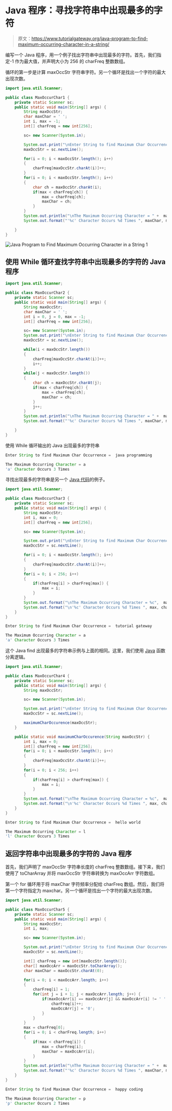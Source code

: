 # Java 程序：寻找字符串中出现最多的字符

> 原文：<https://www.tutorialgateway.org/java-program-to-find-maximum-occurring-character-in-a-string/>

编写一个 Java 程序，用一个例子找出字符串中出现最多的字符。首先，我们指定-1 作为最大值，并声明大小为 256 的 charFreq 整数数组。

循环的第一步是计算 maxOccStr 字符串字符。另一个循环是找出一个字符的最大出现次数。

```java
import java.util.Scanner;

public class MaxOccurChar1 {
	private static Scanner sc;
	public static void main(String[] args) {
		String maxOccStr;
		char maxChar = ' ';
		int i, max = -1;
		int[] charFreq = new int[256];

		sc= new Scanner(System.in);

		System.out.print("\nEnter String to find Maximum Char Occurrence =  ");
		maxOccStr = sc.nextLine();

		for(i = 0; i < maxOccStr.length(); i++)
		{
			charFreq[maxOccStr.charAt(i)]++;
		}
		for(i = 0; i < maxOccStr.length(); i++) 
		{
			char ch = maxOccStr.charAt(i);
			if(max < charFreq[ch]) {
				max = charFreq[ch];
				maxChar = ch;
			}
		}
		System.out.println("\nThe Maximum Occurring Character = " +  maxChar);
		System.out.format("'%c' Character Occurs %d Times ", maxChar, max);	

	}
}
```

![Java Program to Find Maximum Occurring Character in a String 1](img/ae343b549bba2784d12b6d0c4b608b0f.png)

## 使用 While 循环查找字符串中出现最多的字符的 Java 程序

```java
import java.util.Scanner;

public class MaxOccurChar2 {
	private static Scanner sc;
	public static void main(String[] args) {
		String maxOccStr;
		char maxChar = ' ';
		int i = 0, j = 0, max = -1;
		int[] charFreq = new int[256];

		sc= new Scanner(System.in);
		System.out.print("\nEnter String to find Maximum Char Occurrence =  ");
		maxOccStr = sc.nextLine();

		while(i < maxOccStr.length())
		{
			charFreq[maxOccStr.charAt(i)]++;
			i++;
		}
		while(j < maxOccStr.length()) 
		{
			char ch = maxOccStr.charAt(j);
			if(max < charFreq[ch]) {
				max = charFreq[ch];
				maxChar = ch;
			}
			j++;
		}
		System.out.println("\nThe Maximum Occurring Character = " +  maxChar);
		System.out.format("'%c' Character Occurs %d Times ", maxChar, max);	

	}
}
```

使用 While 循环输出的 Java 出现最多的字符串

```java
Enter String to find Maximum Char Occurrence =  java programming

The Maximum Occurring Character = a
'a' Character Occurs 3 Times 
```

寻找出现最多的字符串是另一个 [Java 代码](https://www.tutorialgateway.org/learn-java-programs/)的例子。

```java
import java.util.Scanner;

public class MaxOccurChar3 {
	private static Scanner sc;
	public static void main(String[] args) {
		String maxOccStr;
		int i, max = 0;
		int[] charFreq = new int[256];

		sc= new Scanner(System.in);

		System.out.print("\nEnter String to find Maximum Char Occurrence =  ");
		maxOccStr = sc.nextLine();

		for(i = 0; i < maxOccStr.length(); i++)
		{
			charFreq[maxOccStr.charAt(i)]++;
		}
		for(i = 0; i < 256; i++) 
		{
			if(charFreq[i] > charFreq[max]) {
				max = i;
			}
		}
		System.out.format("\nThe Maximum Occurring Character = %c",  max);
		System.out.format("\n'%c' Character Occurs %d Times ", max, charFreq[max]);	
	}
}
```

```java
Enter String to find Maximum Char Occurrence =  tutorial gateway

The Maximum Occurring Character = a
'a' Character Occurs 3 Times 
```

这个 Java find 出现最多的字符串示例与上面的相同。这里，我们使用 [Java](https://www.tutorialgateway.org/java-tutorial/) 函数分离逻辑。

```java
import java.util.Scanner;

public class MaxOccurChar4 {
	private static Scanner sc;
	public static void main(String[] args) {
		String maxOccStr;

		sc= new Scanner(System.in);

		System.out.print("\nEnter String to find Maximum Char Occurrence =  ");
		maxOccStr = sc.nextLine();

		maximumCharOccurence(maxOccStr);
	}

	public static void maximumCharOccurence(String maxOccStr) {
		int i, max = 0;
		int[] charFreq = new int[256];
		for(i = 0; i < maxOccStr.length(); i++)
		{
			charFreq[maxOccStr.charAt(i)]++;
		}
		for(i = 0; i < 256; i++) 
		{
			if(charFreq[i] > charFreq[max]) {
				max = i;
			}
		}
		System.out.format("\nThe Maximum Occurring Character = %c",  max);
		System.out.format("\n'%c' Character Occurs %d Times ", max, charFreq[max]);	
	}
}
```

```java
Enter String to find Maximum Char Occurrence =  hello world

The Maximum Occurring Character = l
'l' Character Occurs 3 Times 
```

## 返回字符串中出现最多的字符的 Java 程序

首先，我们声明了 maxOccStr 字符串长度的 charFreq 整数数组。接下来，我们使用了 toCharArray 并将 maxOccStr 字符串转换为 maxOccArr 字符数组。

第一个 for 循环用于将 maxChar 字符频率分配给 charFreq 数组。然后，我们将第一个字符指定为 maxchar。另一个循环是找出一个字符的最大出现次数。

```java
import java.util.Scanner;

public class MaxOccurChar5 {
	private static Scanner sc;
	public static void main(String[] args) {
		String maxOccStr;
		int i, max;

		sc= new Scanner(System.in);

		System.out.print("\nEnter String to find Maximum Char Occurrence =  ");
		maxOccStr = sc.nextLine();

		int[] charFreq = new int[maxOccStr.length()];
		char[] maxOccArr = maxOccStr.toCharArray();
		char maxChar = maxOccStr.charAt(0);

		for(i = 0; i < maxOccArr.length; i++)
		{
			charFreq[i] = 1;
			for(int j = i + 1; j < maxOccArr.length; j++) {
				if(maxOccArr[i] == maxOccArr[j] && maxOccArr[i] != ' ' && maxOccArr[i] != '0') {
					charFreq[i]++;
					maxOccArr[j] = '0';
				}
			}		
		}
		max = charFreq[0];
		for(i = 0; i < charFreq.length; i++) 
		{
			if(max < charFreq[i]) {
				max = charFreq[i];
				maxChar = maxOccArr[i];
			}
		}
		System.out.println("\nThe Maximum Occurring Character = " +  maxChar);
		System.out.format("'%c' Character Occurs %d Times ", maxChar, max);			
	}
}
```

```java
Enter String to find Maximum Char Occurrence =  happy coding

The Maximum Occurring Character = p
'p' Character Occurs 2 Times 
```